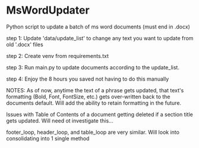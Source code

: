 # MsWordUpdater
Python script to update a batch of ms word documents (must end in .docx)

step 1:
Update 'data/update_list' to change any text you want to update from old '.docx' files

step 2:
Create venv from requirements.txt

step 3:
Run main.py to update documents according to the update_list.

step 4:
Enjoy the 8 hours you saved not having to do this manually



NOTES:
As of now, anytime the text of a phrase gets updated, that text's formatting (Bold, Font, FontSize, etc.) gets over-written back to the documents default. Will add the ability to retain formatting in the future.

Issues with Table of Contents of a document getting deleted if a section title gets updated. Will need ot investigate this...

footer_loop, header_loop, and table_loop are very similar. Will look into consolidating into 1 single method

